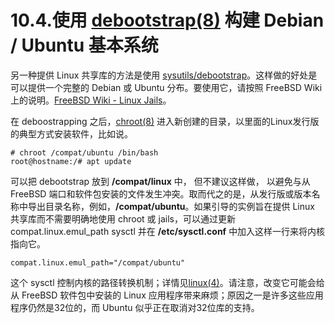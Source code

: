 # 10.4.使用 [debootstrap(8)](https://www.freebsd.org/cgi/man.cgi?query=debootstrap&sektion=8&format=html) 构建 Debian / Ubuntu 基本系统

另一种提供 Linux 共享库的方法是使用 [sysutils/debootstrap](https://cgit.freebsd.org/ports/tree/sysutils/debootstrap/pkg-descr)。这样做的好处是可以提供一个完整的 Debian 或 Ubuntu 分布。要使用它，请按照 FreeBSD Wiki上的说明。[FreeBSD Wiki - Linux Jails](https://wiki.freebsd.org/LinuxJails)。

在 deboostrapping 之后，[chroot(8)](https://www.freebsd.org/cgi/man.cgi?query=chroot&sektion=8&format=html) 进入新创建的目录，以里面的Linux发行版的典型方式安装软件，比如说。

```
# chroot /compat/ubuntu /bin/bash
root@hostname:/# apt update
```

可以把 debootstrap 放到 **/compat/linux** 中， 但不建议这样做， 以避免与从 FreeBSD 端口和软件包安装的文件发生冲突。取而代之的是，从发行版或版本名称中导出目录名称，例如，**/compat/ubuntu**。如果引导的实例旨在提供 Linux 共享库而不需要明确地使用 chroot 或 jails，可以通过更新 compat.linux.emul_path sysctl 并在 **/etc/sysctl.conf** 中加入这样一行来将内核指向它。

```
compat.linux.emul_path="/compat/ubuntu"
```

这个 sysctl 控制内核的路径转换机制；详情见[linux(4)](https://www.freebsd.org/cgi/man.cgi?query=linux&sektion=4&format=html)。请注意，改变它可能会给从 FreeBSD 软件包中安装的 Linux 应用程序带来麻烦；原因之一是许多这些应用程序仍然是32位的，而 Ubuntu 似乎正在取消对32位库的支持。
